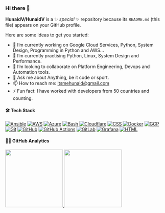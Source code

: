 ### Hi there 👋


**HunaidV/HunaidV** is a ✨ _special_ ✨ repository because its `README.md` (this file) appears on your GitHub profile.

Here are some ideas to get you started:

- 🔭 I’m currently working on Google Cloud Services, Python, System Design, Programming in Python and AWS...
- 🌱 I’m currently practising Python, Linux, System Design and Performance.
- 👯 I’m looking to collaborate on Platform Engineering, Devops and Automation tools.
- 💬 Ask me about Anything, be it code or sport.
- 📫 How to reach me: [itsmehunaid@gmail.com](mailto:itsmehunaid@gmail.com)<br>
- ⚡ Fun fact: I have worked with developers from 50 countries and counting.


#### 🛠️ Tech Stack
[![Ansible](https://skills.thijs.gg/icons?i=ansible)](https://ansible.com/)
[![AWS](https://skills.thijs.gg/icons?i=aws)](https://aws.amazon.com/)
[![Azure](https://skills.thijs.gg/icons?i=azure)](https://azure.microsoft.com/)
[![Bash](https://skills.thijs.gg/icons?i=bash)](https://gnu.org/software/bash/)
[![Cloudflare](https://skills.thijs.gg/icons?i=cloudflare)](https://cloudflare.com/)
[![CSS](https://skills.thijs.gg/icons?i=css)](https://developer.mozilla.org/en-US/docs/Web/CSS)
[![Docker](https://skills.thijs.gg/icons?i=docker)](https://docker.com/)
[![GCP](https://skills.thijs.gg/icons?i=gcp)](https://cloud.google.com/)
[![Git](https://skills.thijs.gg/icons?i=git)](https://git-scm.com/)
[![GitHub](https://skills.thijs.gg/icons?i=github)](https://github.com/)
[![GitHub Actions](https://skills.thijs.gg/icons?i=githubactions)](https://github.com/features/actions)
[![GitLab](https://skills.thijs.gg/icons?i=gitlab)](https://about.gitlab.com/)
[![Grafana](https://skills.thijs.gg/icons?i=grafana)](https://grafana.com/)
[![HTML](https://skills.thijs.gg/icons?i=html)](https://developer.mozilla.org/en-US/docs/Web/HTML)


#### 👨‍💻 GitHub Analytics
<a href="https://github.com/anuraghazra/github-readme-stats">
  <img height="180em" src="https://github-readme-stats-eight-theta.vercel.app/api?username=HunaidV&show_icons=true&theme=dark&include_all_commits=true&count_private=true"/>
  <img height="180em" src="https://github-readme-stats-eight-theta.vercel.app/api/top-langs/?username=HunaidV&layout=compact&langs_count=8&theme=dark"/>
</a>
